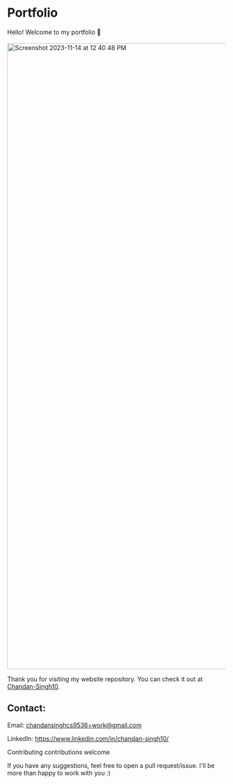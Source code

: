 # Portfolio
Hello! Welcome to my portfolio 👋
<br>
<br>
 <img width="1440" alt="Screenshot 2023-11-14 at 12 40 48 PM" src="https://github.com/Chandan-Singh10/Chandan-Singh10/assets/72159043/cc0cc9b0-1ef0-4a74-a81c-1eeefb47b66b">
 
Thank you for visiting my website repository. You can check it out at [Chandan-Singh10](https://chandan-singh10.github.io/Portfolio/).

## Contact:

Email: chandansinghcs9536+work@gmail.com


LinkedIn: https://www.linkedin.com/in/chandan-singh10/


Contributing contributions welcome

If you have any suggestions, feel free to open a pull request/issue. I'll be more than happy to work with you :)
